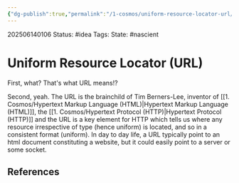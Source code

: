 ```yaml
---
{"dg-publish":true,"permalink":"/1-cosmos/uniform-resource-locator-url/","created":"2025-06-14T01:06:55.427-04:00","updated":"2025-06-14T01:11:49.014-04:00"}
---
```


202506140106
Status: #idea
Tags: 
State: #nascient
# Uniform Resource Locator (URL)
First, what? That's what URL means!?

Second, yeah. The URL is the brainchild of Tim Berners-Lee, inventor of [[1. Cosmos/Hypertext Markup Language (HTML)\|Hypertext Markup Language (HTML)]], the [[1. Cosmos/Hypertext Protocol (HTTP)\|Hypertext Protocol (HTTP)]] and the URL is a key element for HTTP which tells us where any resource irrespective of type (hence uniform) is located, and so in a consistent format (uniform). In day to day life, a URL typically point to an html document constituting a website, but it could easily point to a server or some socket.


## References
